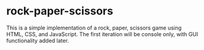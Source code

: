 # rock-paper-scissors

This is a simple implementation of a rock, paper, scissors game using HTML, CSS, and JavaScript. The first iteration will be console only, with GUI functionality added later.